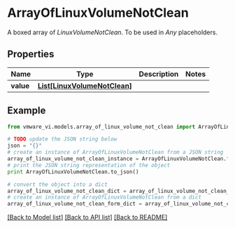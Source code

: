 # ArrayOfLinuxVolumeNotClean

A boxed array of *LinuxVolumeNotClean*. To be used in *Any* placeholders. 

## Properties
Name | Type | Description | Notes
------------ | ------------- | ------------- | -------------
**value** | [**List[LinuxVolumeNotClean]**](LinuxVolumeNotClean.md) |  | 

## Example

```python
from vmware_vi.models.array_of_linux_volume_not_clean import ArrayOfLinuxVolumeNotClean

# TODO update the JSON string below
json = "{}"
# create an instance of ArrayOfLinuxVolumeNotClean from a JSON string
array_of_linux_volume_not_clean_instance = ArrayOfLinuxVolumeNotClean.from_json(json)
# print the JSON string representation of the object
print ArrayOfLinuxVolumeNotClean.to_json()

# convert the object into a dict
array_of_linux_volume_not_clean_dict = array_of_linux_volume_not_clean_instance.to_dict()
# create an instance of ArrayOfLinuxVolumeNotClean from a dict
array_of_linux_volume_not_clean_form_dict = array_of_linux_volume_not_clean.from_dict(array_of_linux_volume_not_clean_dict)
```
[[Back to Model list]](../README.md#documentation-for-models) [[Back to API list]](../README.md#documentation-for-api-endpoints) [[Back to README]](../README.md)



